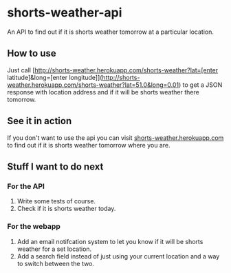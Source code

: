 shorts-weather-api
========================
An API to find out if it is shorts weather tomorrow at a particular location.

How to use
------------------------
Just call [http://shorts-weather.herokuapp.com/shorts-weather?lat=[enter latitude]&long=[enter longitude]](http://shorts-weather.herokuapp.com/shorts-weather?lat=51.0&long=0.01) to get a JSON response with location address and if it will be shorts weather there tomorrow.

See it in action
------------------------
If you don't want to use the api you can visit [shorts-weather.herokuapp.com](http://shorts-weather.herokuapp.com) to find out if it is shorts weather tomorrow where you are.

Stuff I want to do next
------------------------
### For the API
1. Write some tests of course.
2. Check if it is shorts weather today.

### For the webapp
1. Add an email notifcation system to let you know if it will be shorts weather for a set location.
2. Add a search field instead of just using your current location and a way to switch between the two.

